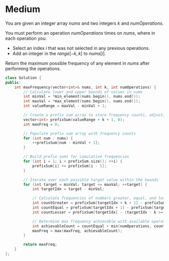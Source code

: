 # Medium

You are given an integer array $nums$ and two integers $k$ and $numOperations$.

You must perform an operation $numOperations$ times on $nums$, where in each operation you:

- Select an index $i$ that was not selected in any previous operations.
- Add an integer in the $range [-k, k]$ to $nums[i]$.

Return the maximum possible frequency of any element in $nums$ after performing the operations.

```cpp
class Solution {
public:
    int maxFrequency(vector<int>& nums, int k, int numOperations) {
        // Calculate lower and upper bounds of values in nums
        int minVal = *min_element(nums.begin(), nums.end());
        int maxVal = *max_element(nums.begin(), nums.end());
        int valueRange = maxVal - minVal + 1;

        // Create a prefix sum array to store frequency counts, adjusting for range and operations
        vector<int> prefixSum(valueRange + k + 1, 0);
        int maxFreq = 0;

        // Populate prefix sum array with frequency counts
        for (int num : nums) {
            ++prefixSum[num - minVal + 1];
        }

        // Build prefix sums for cumulative frequencies
        for (int i = 1; i < prefixSum.size(); ++i) {
            prefixSum[i] += prefixSum[i - 1];
        }

        // Iterate over each possible target value within the bounds
        for (int target = minVal; target <= maxVal; ++target) {
            int targetIdx = target - minVal;

            // Calculate frequencies of numbers greater, equal, and less than the target
            int countGreater = prefixSum[targetIdx + k + 1] - prefixSum[targetIdx + 1];
            int countEqual = prefixSum[targetIdx + 1] - prefixSum[targetIdx];
            int countLesser = prefixSum[targetIdx] - (targetIdx - k >= 0 ? prefixSum[targetIdx - k] : 0);

            // Determine max frequency achievable with available operations
            int achievableCount = countEqual + min(numOperations, countGreater + countLesser);
            maxFreq = max(maxFreq, achievableCount);
        }

        return maxFreq;
    }
};
```
